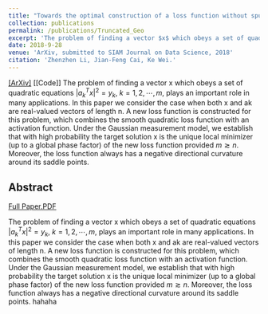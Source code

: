 ```yaml
---
title: "Towards the optimal construction of a loss function without spurious local minima for solving quadratic equations"
collection: publications
permalink: /publications/Truncated_Geo
excerpt: 'The problem of finding a vector $x$ which obeys a set of quadratic equations.'
date: 2018-9-28
venue: 'ArXiv, submitted to SIAM Journal on Data Science, 2018'
citation: 'Zhenzhen Li, Jian-Feng Cai, Ke Wei.'
---  
```

[[ArXiv]](https://arxiv.org/abs/1809.10520)  [[Code]]
The problem of finding a vector x which obeys a set of quadratic equations $|a^{T}_k x|^2=y_k$, $k=1,2,⋯,m$, plays an important role in many applications. In this paper we consider the case when both x and ak are real-valued vectors of length n. A new loss function is constructed for this problem, which combines the smooth quadratic loss function with an activation function. Under the Gaussian measurement model, we establish that with high probability the target solution x is the unique local minimizer (up to a global phase factor) of the new loss function provided $m≳n$. Moreover, the loss function always has a negative directional curvature around its saddle points.

## Abstract
[Full Paper.PDF](https://arxiv.org/pdf/1809.10520.pdf)

The problem of finding a vector x which obeys a set of quadratic equations $|a^{T}_k x|^2=y_k$, $k=1,2,⋯,m$, plays an important role in many applications. In this paper we consider the case when both x and ak are real-valued vectors of length n. A new loss function is constructed for this problem, which combines the smooth quadratic loss function with an activation function. Under the Gaussian measurement model, we establish that with high probability the target solution x is the unique local minimizer (up to a global phase factor) of the new loss function provided $m≳n$. Moreover, the loss function always has a negative directional curvature around its saddle points.
hahaha
